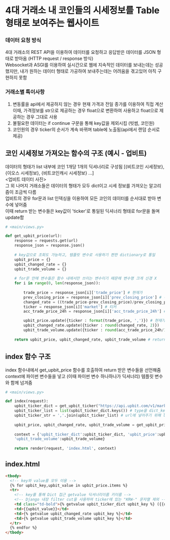# 4대 거래소 내 코인들의 시세정보를 Table 형태로 보여주는 웹사이트  


### 데이터 요청 방식 
4대 거래소의 REST API을 이용하여 데이터를 요청하고 응답받은 데이터를 JSON 형태로 받아옴 (HTTP request / response 방식)  
Websocket과 ASGI를 이용하여 실시간으로 웹에 지속적인 데이터를 보내는데는 성공했지만, 내가 원하는 데이터 형태로 가공하여 보내주는데는 어려움을 겪고있어 아직 구현하지 못함


### 거래소별 특이사항
1. 변동률을 api에서 제공하지 않는 경우 현재 가격과 전일 종가를 이용하여 직접 계산
   이때, 가격정보를 str으로 제공하는 경우 float으로 변환하여 사용하고 float으로 제공하는 경우 그대로 사용
2. 불필요한 데이터는 if continue 구문을 통해 key값을 제외시킴 (빗썸, 코인원)
3. 코인원의 경우 ticker의 순서가 계속 바뀌며 table에 노출됨(api에서 랜덤 순서로 제공)


## 코인 시세정보 가져오는 함수의 구조 (예시 - 업비트) 
데이터의 형태가 list 내부에 코인 1개당 1개의 딕셔너리로 구성됨 [{비트코인 시세정보}, {이오스 시세정보}, {비트코인캐시 시세정보} ...]  
<업비트 데이터 사진>  
그 외 나머지 거래소들은 데이터의 형태가 모두 dict이고 시세 정보를 가져오는 알고리즘이 조금씩 다름  
업비트의 경우 for문과 list 인덱싱을 이용하여 모든 코인의 데이터를 순서대로 받아 변수에 넣어줌  
이때 return 받는 변수들은 key값이 'ticker'로 통일된 딕셔너리 형태로 for문을 돌며 update함  

```python
# <main/views.py>

def get_upbit_price(url): 
    response = requests.get(url)
    response_json = response.json()
    
    # key값으로 조회도 가능하고, 템플릿 변수로 사용하기 편한 dictionary로 통일
    upbit_price = {} 
    upbit_changed_rate = {} 
    upbit_trade_volume = {} 
    
    # for문 안에 변수들은 함수 내에서만 쓰이는 변수이기 때문에 변수명 크게 신경 X
    for i in range(0, len(response_json)):
        
        trade_price = response_json[i]['trade_price'] # 현재가 
        prev_closing_price = response_json[i]['prev_closing_price'] # 전일종가(초기화 09시)
        changed_rate = ((trade_price-prev_closing_price)/prev_closing_price*100) # 변동률(직접계산)
        ticker = response_json[i]['market'] # 티커
        acc_trade_price_24h = response_json[i]['acc_trade_price_24h'] # 최근 24시간 거래량(원화)

        upbit_price.update({ticker : format(trade_price, ',')}) # 현재가 3자리마다 , 추가 (단 자료형이 숫자형일 경우만 가능 str X)
        upbit_changed_rate.update({ticker : round(changed_rate, 2)})
        upbit_trade_volume.update({ticker : round(acc_trade_price_24h/100000000)}) # float -> round로 깎고 억 단위로 나누기
        
    return upbit_price, upbit_changed_rate, upbit_trade_volume # return 값 다수
 ```


## index 함수 구조
index 함수내에서 get_upbit_price 함수를 호출하여 return 받은 변수들을 선언해줌  
context에 파이썬 변수들을 넣고 (이때 파이썬 변수 하나하나가 딕셔너리) 템플릿 변수와 함께 넘겨줌

```python
# <main/views.py>

def index(request):
    upbit_ticker_dict = get_upbit_ticker("https://api.upbit.com/v1/market/all") # 모든 ticker를 dict로 가져옴 
    upbit_ticker_list = list(upbit_ticker_dict.keys()) # type을 dict_keys -> list로 변환
    upbit_ticker_str = ','.join(upbit_ticker_list) # url에 넣어주기 위해 list -> str 변환
  
    upbit_price, upbit_changed_rate, upbit_trade_volume = get_upbit_price(f"https://api.upbit.com/v1/ticker?markets={upbit_ticker_str}")
    
    context = {'upbit_ticker_dict':upbit_ticker_dict, 'upbit_price':upbit_price, 'upbit_changed_rate':upbit_changed_rate,
    'upbit_trade_volume':upbit_trade_volume}
    
    return render(request, 'index.html', context)
```


## index.html
```html
<tbody>
  <!-- key와 value를 모두 이용 -->
  {% for upbit_key,upbit_value in upbit_price.items %}
  <tr>
    <!-- key를 통해 Dict 접근 getvalue 딕셔너리이름 키이름 -->
    <!-- Django 내장 filter cut을 사용하여 ticker에 있는 "KRW-" 문자열 제외 -->
    <td class="td-bold">{% getvalue upbit_ticker_dict upbit_key %} ({{upbit_key|cut:"KRW-"}})</td>
    <td>{{upbit_value}}</td>
    <td>{% getvalue upbit_changed_rate upbit_key %}</td>
    <td>{% getvalue upbit_trade_volume upbit_key %}</td>
  </tr>
  {% endfor %}
</tbody>
```
